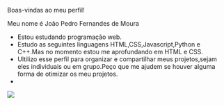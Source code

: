 Boas-vindas ao meu perfil!

Meu nome é João Pedro Fernandes de Moura

 - Estou estudando programação web.
 - Estudo as seguintes linguagens HTML,CSS,Javascript,Python e C++.Mas no momento estou me aprofundando em HTML e CSS.
 - Ultilizo esse perfil para organizar e compartilhar meus projetos,sejam eles individuais ou em grupo.Peço que me ajudem se houver alguma forma de otimizar os meu projetos.
 - 

![](https://media1.tenor.com/m/beBpPQsD4SoAAAAC/chilling-simpson.gif)
